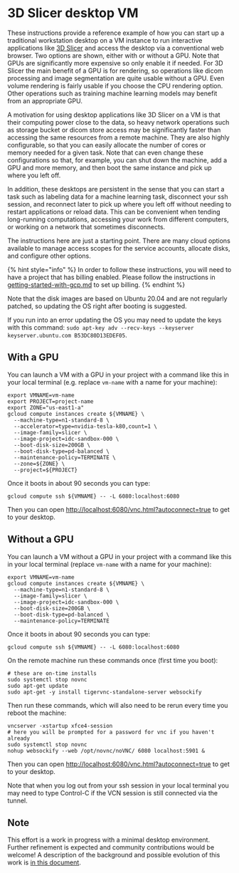 # 3D Slicer desktop VM

These instructions provide a reference example of how you can start up a traditional workstation desktop on a VM instance to run interactive applications like [3D Slicer](https://slicer.org) and access the desktop via a conventional web browser. Two options are shown, either with or without a GPU. Note that GPUs are significantly more expensive so only enable it if needed. For 3D Slicer the main benefit of a GPU is for rendering, so operations like dicom processing and image segmentation are quite usable without a GPU. Even volume rendering is fairly usable if you choose the CPU rendering option. Other operations such as training machine learning models may benefit from an appropriate GPU.

A motivation for using desktop applications like 3D Slicer on a VM is that their computing power close to the data, so heavy network operations such as storage bucket or dicom store access may be significantly faster than accessing the same resources from a remote machine. They are also highly configurable, so that you can easily allocate the number of cores or memory needed for a given task. Note that can even change these configurations so that, for example, you can shut down the machine, add a GPU and more memory, and then boot the same instance and pick up where you left off.

In addition, these desktops are persistent in the sense that you can start a task such as labeling data for a machine learning task, disconnect your ssh session, and reconnect later to pick up where you left off without needing to restart applications or reload data. This can be convenient when tending long-running computations, accessing your work from different computers, or working on a network that sometimes disconnects.

The instructions here are just a starting point. There are many cloud options available to manage access scopes for the service accounts, allocate disks, and configure other options.

{% hint style="info" %}
In order to follow these instructions, you will need to have a project that has billing enabled. Please follow the instructions in [getting-started-with-gcp.md](../../introduction/google-cloud-platform/getting-started-with-gcp.md "mention") to set up billing.
{% endhint %}

Note that the disk images are based on Ubuntu 20.04 and are not regularly patched, so updating the OS right after booting is suggested.

If you run into an error updating the OS you may need to update the keys with this command: `sudo apt-key adv --recv-keys --keyserver keyserver.ubuntu.com B53DC80D13EDEF05`.

## With a GPU

You can launch a VM with a GPU in your project with a command like this in your local terminal (e.g. replace `vm-name` with a name for your machine):

```
export VMNAME=vm-name
export PROJECT=project-name
export ZONE="us-east1-a"
gcloud compute instances create ${VMNAME} \
  --machine-type=n1-standard-8 \
  --accelerator=type=nvidia-tesla-k80,count=1 \
  --image-family=slicer \
  --image-project=idc-sandbox-000 \
  --boot-disk-size=200GB \
  --boot-disk-type=pd-balanced \
  --maintenance-policy=TERMINATE \
  --zone=${ZONE} \
  --project=${PROJECT}
```

Once it boots in about 90 seconds you can type:

```
gcloud compute ssh ${VMNAME} -- -L 6080:localhost:6080
```

Then you can open [http://localhost:6080/vnc.html?autoconnect=true](http://localhost:6080/vnc.html?autoconnect=true) to get to your desktop.

## Without a GPU

You can launch a VM without a GPU in your project with a command like this in your local terminal (replace `vm-name` with a name for your machine):

```
export VMNAME=vm-name
gcloud compute instances create ${VMNAME} \
  --machine-type=n1-standard-8 \
  --image-family=slicer \
  --image-project=idc-sandbox-000 \
  --boot-disk-size=200GB \
  --boot-disk-type=pd-balanced \
  --maintenance-policy=TERMINATE
```

Once it boots in about 90 seconds you can type:

```
gcloud compute ssh ${VMNAME} -- -L 6080:localhost:6080
```

On the remote machine run these commands once (first time you boot):

```
# these are on-time installs
sudo systemctl stop novnc
sudo apt-get update
sudo apt-get -y install tigervnc-standalone-server websockify
```

Then run these commands, which will also need to be rerun every time you reboot the machine:

```
vncserver -xstartup xfce4-session 
# here you will be prompted for a password for vnc if you haven't already
sudo systemctl stop novnc
nohup websockify --web /opt/novnc/noVNC/ 6080 localhost:5901 &
```

Then you can open [http://localhost:6080/vnc.html?autoconnect=true](http://localhost:6080/vnc.html?autoconnect=true) to get to your desktop.

Note that when you log out from your ssh session in your local terminal you may need to type Control-C if the VCN session is still connected via the tunnel.

## Note

This effort is a work in progress with a minimal desktop environment. Further refinement is expected and community contributions would be welcome! A description of the background and possible evolution of this work is [in this document](https://docs.google.com/document/d/1jfHqjS7Fer7Lhqea5bjyown0b04AsqeOhIBY2gWUDO4/edit).
